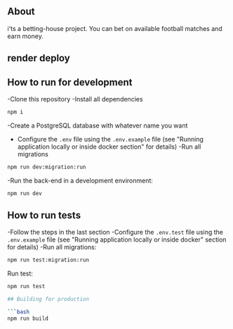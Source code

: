 ## About
i'ts a betting-house project. You can bet on available football matches and earn money.

## render deploy


## How to run for development

 -Clone this repository
 -Install all dependencies


 

```bash
npm i
```

 -Create a PostgreSQL database with whatever name you want
- Configure the `.env` file using the `.env.example` file (see "Running application locally or inside docker section" for details)
 -Run all migrations

```bash
npm run dev:migration:run
```
 -Run the back-end in a development environment:

```bash
npm run dev
```

## How to run tests

 -Follow the steps in the last section
 -Configure the `.env.test` file using the `.env.example` file (see "Running application locally or inside docker" section for details)
 -Run all migrations:

```bash
npm run test:migration:run
```

 Run test:

```bash
npm run test

## Building for production

```bash
npm run build
